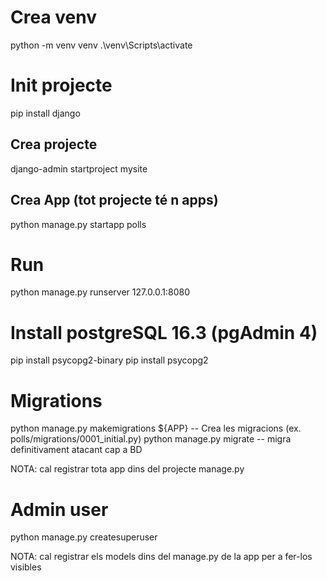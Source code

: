# Crea venv
python -m venv venv
.\venv\Scripts\activate

# Init projecte
pip install django

## Crea projecte
django-admin startproject mysite
## Crea App (tot projecte té n apps)
python manage.py startapp polls

# Run
python manage.py runserver 127.0.0.1:8080

# Install postgreSQL 16.3 (pgAdmin 4)
pip install psycopg2-binary
pip install psycopg2

# Migrations
python manage.py makemigrations ${APP} -- Crea les migracions (ex. polls/migrations/0001_initial.py)
python manage.py migrate -- migra definitivament atacant cap a BD

NOTA: cal registrar tota app dins del projecte manage.py

# Admin user
python manage.py createsuperuser

NOTA: cal registrar els models dins del manage.py de la app per a fer-los visibles

